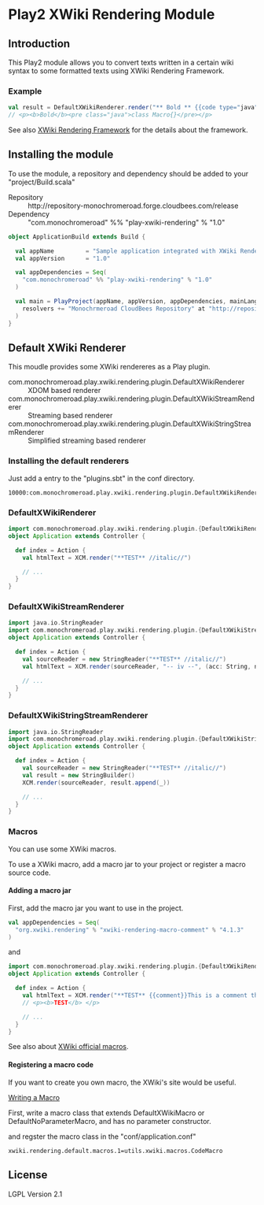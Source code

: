 # Play2 XWiki Rendering Module #

## Introduction ##

This Play2 module allows you to convert texts written in a certain wiki syntax to some formatted texts using XWiki Rendering Framework.

### Example ###

```scala
val result = DefaultXWikiRenderer.render("** Bold ** {{code type="java"}}class Macro{}{{/code}}")
// <p><b>Bold</b><pre class="java">class Macro{}</pre></p>
```

See also [XWiki Rendering Framework](http://rendering.xwiki.org/xwiki/bin/view/Main/WebHome) for the details about the framework.

## Installing the module ##

To use the module, a repository and dependency should be added to your "project/Build.scala"

<dl>
    <dt>Repository</dt>
    <dd>http://repository-monochromeroad.forge.cloudbees.com/release</dd>
    <dt>Dependency</dt>
    <dd>"com.monochromeroad" %% "play-xwiki-rendering" % "1.0"</dd>
</dl>

```scala
object ApplicationBuild extends Build {

  val appName         = "Sample application integrated with XWiki Rendering"
  val appVersion      = "1.0"

  val appDependencies = Seq(
    "com.monochromeroad" %% "play-xwiki-rendering" % "1.0"
  )

  val main = PlayProject(appName, appVersion, appDependencies, mainLang = SCALA).settings(
    resolvers += "Monochrmeroad CloudBees Repository" at "http://repository-monochromeroad.forge.cloudbees.com/release"
  )
}
```

## Default XWiki Renderer ##

This moudle provides some XWiki rendereres as a Play plugin.

<dl>
    <dt>com.monochromeroad.play.xwiki.rendering.plugin.DefaultXWikiRenderer</dt>
    <dd>XDOM based renderer</dd>
    <dt>com.monochromeroad.play.xwiki.rendering.plugin.DefaultXWikiStreamRenderer</dt>
    <dd>Streaming based renderer</dd>
    <dt>com.monochromeroad.play.xwiki.rendering.plugin.DefaultXWikiStringStreamRenderer</dt>
    <dd>Simplified streaming based renderer</dd>
</dl>

### Installing the default renderers ###

Just add a entry to the "plugins.sbt" in the conf directory.

    10000:com.monochromeroad.play.xwiki.rendering.plugin.DefaultXWikiRenderingPlugin

### DefaultXWikiRenderer ###

```scala
import com.monochromeroad.play.xwiki.rendering.plugin.{DefaultXWikiRenderer => XCM}
object Application extends Controller {

  def index = Action {
    val htmlText = XCM.render("**TEST** //italic//")

    // ...
  }
}
```

### DefaultXWikiStreamRenderer ###

```scala
import java.io.StringReader
import com.monochromeroad.play.xwiki.rendering.plugin.{DefaultXWikiStreamRenderer => XCM}
object Application extends Controller {

  def index = Action {
    val sourceReader = new StringReader("**TEST** //italic//")
    val htmlText = XCM.render(sourceReader, "-- iv --", (acc: String, n: String) => acc + n)

    // ...
  }
}
```

### DefaultXWikiStringStreamRenderer ###

```scala
import java.io.StringReader
import com.monochromeroad.play.xwiki.rendering.plugin.{DefaultXWikiStringStreamRenderer => XCM}
object Application extends Controller {

  def index = Action {
    val sourceReader = new StringReader("**TEST** //italic//")
    val result = new StringBuilder()
    XCM.render(sourceReader, result.append(_))

    // ...
  }
}
```

### Macros ###

You can use some XWiki macros.

To use a XWiki macro, add a macro jar to your project or register a macro source code.

#### Adding a macro jar ####

First, add the macro jar you want to use in the project.

```scala
val appDependencies = Seq(
  "org.xwiki.rendering" % "xwiki-rendering-macro-comment" % "4.1.3"
)
```

and

```scala
import com.monochromeroad.play.xwiki.rendering.plugin.{DefaultXWikiRenderer => XCM}
object Application extends Controller {

  def index = Action {
    val htmlText = XCM.render("**TEST** {{comment}}This is a comment that would not be contained in the result{{/comment}}")
    // <p><b>TEST</b> </p>

    // ...
  }
}
```

See also about [XWiki official macros](http://rendering.xwiki.org/xwiki/bin/view/Main/Macros).

#### Registering a macro code ####

If you want to create you own macro, the XWiki's site would be useful.

[Writing a Macro](http://rendering.xwiki.org/xwiki/bin/view/Main/ExtendingMacro)

First, write a macro class that extends DefaultXWikiMacro or DefaultNoParameterMacro, and has no parameter constructor.

and regster the macro class in the "conf/application.conf"

    xwiki.rendering.default.macros.1=utils.xwiki.macros.CodeMacro

## License ##

LGPL Version 2.1

